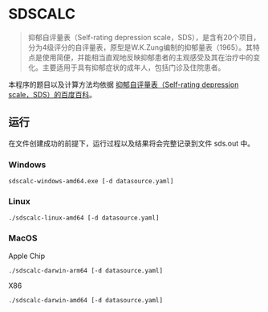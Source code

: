 SDSCALC
=====

> 抑郁自评量表（Self-rating depression scale，SDS），是含有20个项目，分为4级评分的自评量表，原型是W.K.Zung编制的抑郁量表（1965）。其特点是使用简便，并能相当直观地反映抑郁患者的主观感受及其在治疗中的变化。主要适用于具有抑郁症状的成年人，包括门诊及住院患者。

本程序的题目以及计算方法均依据 [抑郁自评量表（Self-rating depression scale，SDS）的百度百科](https://baike.baidu.com/item/%E6%8A%91%E9%83%81%E8%87%AA%E8%AF%84%E9%87%8F%E8%A1%A8)。

## 运行

在文件创建成功的前提下，运行过程以及结果将会完整记录到文件 sds.out 中。

### Windows

```shell
sdscalc-windows-amd64.exe [-d datasource.yaml]
```

### Linux

```shell
./sdscalc-linux-amd64 [-d datasource.yaml]
```

### MacOS

Apple Chip

```shell
./sdscalc-darwin-arm64 [-d datasource.yaml]
```

X86

```shell
./sdscalc-darwin-amd64 [-d datasource.yaml]
```
